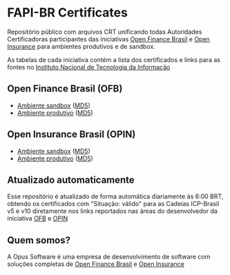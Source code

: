 # FAPI-BR Certificates

Repositório público com arquivos CRT unificando todas Autoridades Certificadoras
participantes das iniciativas [Open Finance Brasil](https://openfinancebrasil.org.br/)
e [Open Insurance](https://opinbrasil.com.br/) para ambientes produtivos e de sandbox.

As tabelas de cada iniciativa contém a lista dos certificados e links para as
fontes no [Instituto Nacional de Tecnologia da Informação](https://www.gov.br/iti/pt-br)

## Open Finance Brasil (OFB)

- [Ambiente sandbox](ca-certificates/ofb/sandbox/all-fapi-br-ca-certificates.crt) ([MD5](ca-certificates/ofb/sandox/all-fapi-br-ca-certificates.crt.md5))
- [Ambiente produtivo](ca-certificates/ofb/production/all-fapi-br-ca-certificates.crt) ([MD5](ca-certificates/ofb/production/all-fapi-br-ca-certificates.crt.md5))

## Open Insurance Brasil (OPIN)

- [Ambiente sandbox](ca-certificates/opin/sandbox/all-fapi-br-ca-certificates.crt) ([MD5](ca-certificates/opin/sandbox/all-fapi-br-ca-certificates.crt.md5))
- [Ambiente produtivo](ca-certificates/opin/production/all-fapi-br-ca-certificates.crt) ([MD5](ca-certificates/opin/production/all-fapi-br-ca-certificates.crt.md5))

## Atualizado automaticamente

Esse repositório é atualizado de forma automática diariamente às 6:00 BRT,
obtendo os certificados com "Situação: válido" para as Cadeias ICP-Brasil v5 e
v10 diretamente nos links reportados nas áreas do desenvolvedor da iniciativa
[OFB](https://openfinancebrasil.atlassian.net/wiki/spaces/OF/pages/82313425/PT+Padr+o+de+Certificados+Open+Finance+Brasil+2.1#Autoridades-Certificadoras-Participantes) 
e [OPIN](https://opinbrasil.atlassian.net/wiki/spaces/RDD/pages/5341288/Padr+o+de+Certificados#5.2.3.2-Autoridades-Certificadoras-Participantes)

## Quem somos?

A Opus Software é uma empresa de desenvolvimento de software com soluções 
completas de [Open Finance Brasil](https://www.opus-software.com.br/o-que-fazemos/open-finance/)
e [Open Insurance](https://www.opus-software.com.br/o-que-fazemos/open-insurance/)
